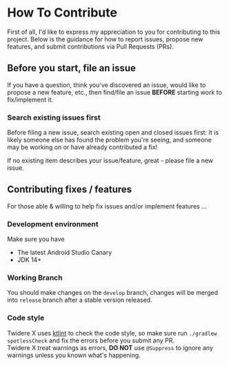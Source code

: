 # How To Contribute

First of all, I'd like to express my appreciation to you for contributing to this project. 
Below is the guidance for how to report issues, propose new features, and submit contributions via Pull Requests (PRs).

## Before you start, file an issue
If you have a question, think you've discovered an issue, would like to propose a new feature, etc., then find/file an issue **BEFORE** starting work to fix/implement it.

### Search existing issues first

Before filing a new issue, search existing open and closed issues first: It is likely someone else has found the problem you're seeing, and someone may be working on or have already contributed a fix!

If no existing item describes your issue/feature, great - please file a new issue.

## Contributing fixes / features

For those able & willing to help fix issues and/or implement features ...

### Development environment

Make sure you have
 - The latest Android Studio Canary
 - JDK 14+

### Working Branch

You should make changes on the `develop` branch, changes will be merged into `release` branch after a stable version released.

### Code style

Twidere X uses [ktlint](https://github.com/pinterest/ktlint) to check the code style, so make sure run `./gradlew spotlessCheck` and fix the errors before you submit any PR.  
Twidere X treat warnings as errors, **DO NOT** use `@Suppress` to ignore any warnings unless you known what's happening.